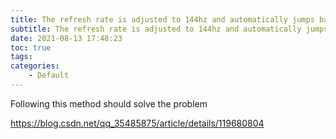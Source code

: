 ```yaml
---
title: The refresh rate is adjusted to 144hz and automatically jumps back to 60
subtitle: The refresh rate is adjusted to 144hz and automatically jumps back to 60
date: 2021-08-13 17:48:23
toc: true
tags: 
categories: 
    - Default
---
```


Following this method should solve the problem

https://blog.csdn.net/qq_35485875/article/details/119680804
